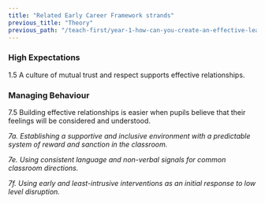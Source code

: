 ```yaml
---
title: "Related Early Career Framework strands"
previous_title: "Theory"
previous_path: "/teach-first/year-1-how-can-you-create-an-effective-learning-environment/autumn-week-4-ect-theory"
---
```


### High Expectations

1.5 A culture of mutual trust and respect supports effective relationships.

### Managing Behaviour

7.5 Building effective relationships is easier when pupils believe that their feelings will be considered and understood.

_7a. Establishing a supportive and inclusive environment with a predictable system of reward and sanction in the classroom._

_7e. Using consistent language and non-verbal signals for common classroom directions._

_7f. Using early and least-intrusive interventions as an initial response to low level disruption._
